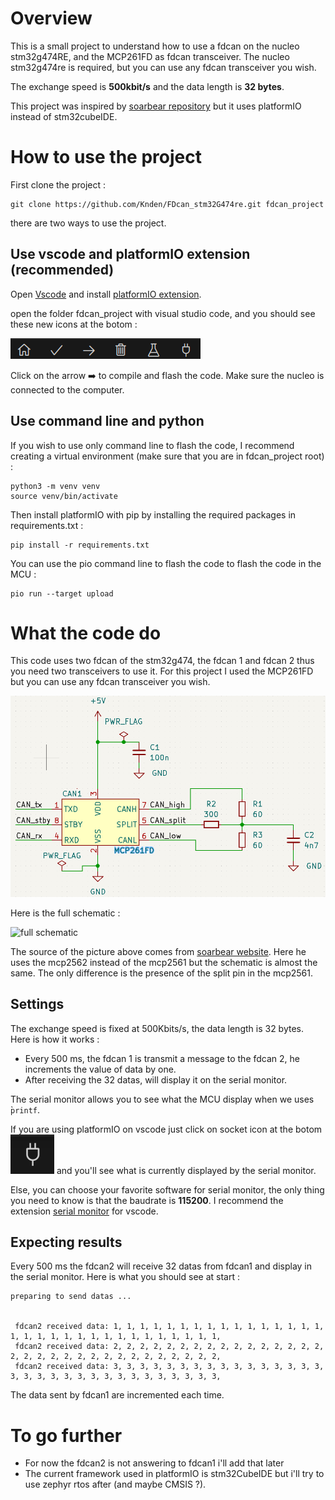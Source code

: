 # Overview

This is a small project to understand how to use a fdcan on the nucleo stm32g474RE, and the MCP261FD as fdcan transceiver.
The nucleo stm32g474re is required, but you can use any fdcan transceiver you wish.

The exchange speed is **500kbit/s** and the data length is **32 bytes**.

This project was inspired by [soarbear repository](https://github.com/soarbear/stm32g4-fdcan/tree/master) but it uses platformIO instead of stm32cubeIDE.

# How to use the project

First clone the project :

```
git clone https://github.com/Knden/FDcan_stm32G474re.git fdcan_project
```

there are two ways to use the project.

## Use vscode and platformIO extension (recommended)

Open [Vscode](https://code.visualstudio.com/) and install [platformIO extension](https://marketplace.visualstudio.com/items?itemName=platformio.platformio-ide).

open the folder fdcan_project with visual studio code, and you should see these new icons at the botom :

![platformIO icons](Images/platformIO_icons.png)

Click on the arrow ➡️ to compile and flash the code. Make sure the nucleo is connected to the computer.

## Use command line and python

If you wish to use only command line to flash the code, I recommend creating a virtual environment (make sure that you are in fdcan_project root) :


```
python3 -m venv venv
source venv/bin/activate
```

Then install platformIO with pip by installing the required packages in requirements.txt :

```
pip install -r requirements.txt
```

You can use the pio command line to flash the code to flash the code in the MCU :

```
pio run --target upload
```

# What the code do

This code uses two fdcan of the stm32g474, the fdcan 1 and fdcan 2 thus you need two transceivers to use it. For this project I used the MCP261FD but you can use any fdcan transceiver you wish.

![transceiver schematic](Images/transceiver_schematic.png)

Here is the full schematic :

![full schematic](https://memo.soarcloud.com/wp-content/uploads/2023/05/stm32g474-mcp2562fd-fdcan.png)

The source of the picture above comes from [soarbear website](https://memo.soarcloud.com/stm32g4-fd-can-in-normal-mode/). Here he uses the mcp2562 instead of the mcp2561 but the schematic is almost the same. The only difference is the presence of the split pin in the mcp2561.

## Settings

The exchange speed is fixed at 500Kbits/s, the data length is 32 bytes. Here is how it works :

- Every 500 ms, the fdcan 1 is transmit a message to the fdcan 2, he increments the value of data by one.
- After receiving the 32 datas, will display it on the serial monitor.

The serial monitor allows you to see what the MCU display when we uses ̀`printf`.

If you are using platformIO on vscode just click on socket icon at the botom ![serial monitor sumbol](Images/socket_platformIO.png) and you'll see what is currently displayed by the serial monitor.

Else, you can choose your favorite software for serial monitor, the only thing you need to know is that the baudrate is **115200**. I recommend the extension [serial monitor](https://marketplace.visualstudio.com/items?itemName=ms-vscode.vscode-serial-monitor) for vscode.

## Expecting results

Every 500 ms the fdcan2 will receive 32 datas from fdcan1 and display in the serial monitor. Here is what you should see at start :

```
preparing to send datas ...


 fdcan2 received data: 1, 1, 1, 1, 1, 1, 1, 1, 1, 1, 1, 1, 1, 1, 1, 1, 1, 1, 1, 1, 1, 1, 1, 1, 1, 1, 1, 1, 1, 1, 1, 1,
 fdcan2 received data: 2, 2, 2, 2, 2, 2, 2, 2, 2, 2, 2, 2, 2, 2, 2, 2, 2, 2, 2, 2, 2, 2, 2, 2, 2, 2, 2, 2, 2, 2, 2, 2,
 fdcan2 received data: 3, 3, 3, 3, 3, 3, 3, 3, 3, 3, 3, 3, 3, 3, 3, 3, 3, 3, 3, 3, 3, 3, 3, 3, 3, 3, 3, 3, 3, 3, 3, 3,
```

The data sent by fdcan1 are incremented each time.

# To go further

- For now the fdcan2 is not answering to fdcan1 i'll add that later
- The current framework used in platformIO is stm32CubeIDE but i'll try to use zephyr rtos after (and maybe CMSIS ?).
